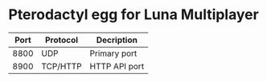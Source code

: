 # Pterodactyl egg for Luna Multiplayer

| Port | Protocol | Decription    |
| ---- | -------- | ------------- |
| 8800 | UDP      | Primary port  |
| 8900 | TCP/HTTP | HTTP API port |
